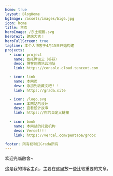 ```yaml
---
home: true
layout: BlogHome
bgImage: /assets/images/big6.jpg
icon: home
title: 主页
heroImage: /东土鲲鹏.svg
heroText: 建站大吉！
heroFullScreen: true
tagline: 本个人博客于4月15日开始构建
projects:
  - icon: project
    name: 依托腾讯云（答辩）
    desc: 博客的腾讯云地址
    link: https://console.cloud.tencent.com

  - icon: link
    name: 本网页
    desc: 添加到收藏夹吧！！
    link: https://grada.site

  - icon: /logo.svg
    name: 本网站的设计
    desc: 查看设计故事
    link: https://你的自定义链接
    
  - icon: book
    name: 本网站的托管机构
    desc: Vercel!!!
    link: https://vercel.com/pentaoa/grdoc  

footer: 所有权利归Grada所有
---
```


欢迎光临敝舍~

这是我的博客主页，主要在这里放一些比较重要的文章。

